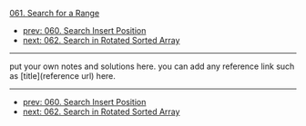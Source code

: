 [061. Search for a Range](http://www.lintcode.com/problem/search-for-a-range)

- [prev: 060. Search Insert Position](060-search-insert-position.md)
- [next: 062. Search in Rotated Sorted Array](062-search-in-rotated-sorted-array.md)

---

put your own notes and solutions here.
you can add any reference link such as [title](reference url) here.

---

- [prev: 060. Search Insert Position](060-search-insert-position.md)
- [next: 062. Search in Rotated Sorted Array](062-search-in-rotated-sorted-array.md)
